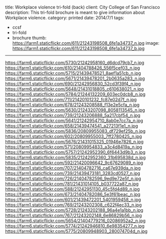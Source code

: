 title: Workplace violence tri-fold (back)
client: City College of San Francisco
description: This tri-fold brochure is meant to give information about Workplace violence.
category: printed
date: 2014/7/1
tags: 
- ccsf
- tri-fold
- brochure
thumb: https://farm1.staticflickr.com/611/21243198508_6fe1a34737_n.jpg
image: https://farm1.staticflickr.com/611/21243198508_6fe1a34737_b.jpg
---

https://farm6.staticflickr.com/5730/21242958160_d6dcd79cb7_n.jpg
https://farm1.staticflickr.com/610/21404788426_556f5cef03_n.jpg
https://farm6.staticflickr.com/5715/21439478521_8aef1a51cb_n.jpg
https://farm6.staticflickr.com/5671/21439478201_2b0635a283_n.jpg
https://farm1.staticflickr.com/690/21242956830_52cd3f39f4_n.jpg
https://farm6.staticflickr.com/5648/21431018805_c610638021_n.jpg
https://farm6.staticflickr.com/5784/21244132209_603ec0dcb8_n.jpg
https://farm1.staticflickr.com/711/21420101232_fc87e02d7f_n.jpg
https://farm1.staticflickr.com/678/21243208588_f13e2e5cfa_n.jpg
https://farm6.staticflickr.com/5630/21243207098_8058113545_n.jpg
https://farm1.staticflickr.com/739/21243206888_5a217cbf54_n.jpg
https://farm6.staticflickr.com/5641/21242954710_8ab0e7cc7a_n.jpg
https://farm1.staticflickr.com/658/21439474541_a27213f1e1_n.jpg
https://farm6.staticflickr.com/5836/20809955083_df729ef25b_n.jpg
https://farm1.staticflickr.com/602/20809955003_7ff2780425_n.jpg
https://farm6.staticflickr.com/5676/21431015325_01946e7826_n.jpg
https://farm1.staticflickr.com/571/20809954833_a3c4d8419a_n.jpg
https://farm6.staticflickr.com/5757/21242952390_6f6443d9b3_n.jpg
https://farm6.staticflickr.com/5835/21242952360_31b695838d_n.jpg
https://farm1.staticflickr.com/592/21420096642_9c67629089_n.jpg
https://farm1.staticflickr.com/707/21404782716_ca67e939da_n.jpg
https://farm1.staticflickr.com/739/21439473181_3283cd0527_n.jpg
https://farm1.staticflickr.com/726/21404782596_9ed9e72e5f_n.jpg
https://farm1.staticflickr.com/781/21431014105_b037722a87_n.jpg
https://farm1.staticflickr.com/588/21242951130_45c5fd4d89_n.jpg
https://farm1.staticflickr.com/673/21404782086_5e3f61beac_n.jpg
https://farm1.staticflickr.com/601/21439472201_5401959458_n.jpg
https://farm1.staticflickr.com/769/21243202308_c622f4ec33_n.jpg
https://farm6.staticflickr.com/5728/21243202188_96a4e1a1bb_n.jpg
https://farm1.staticflickr.com/767/21243202148_6e86829b56_n.jpg
https://farm6.staticflickr.com/5654/21404779216_02086952a2_n.jpg
https://farm6.staticflickr.com/5774/21242946810_6e98354277_n.jpg
https://farm6.staticflickr.com/5775/20809948903_280074704d_n.jpg
